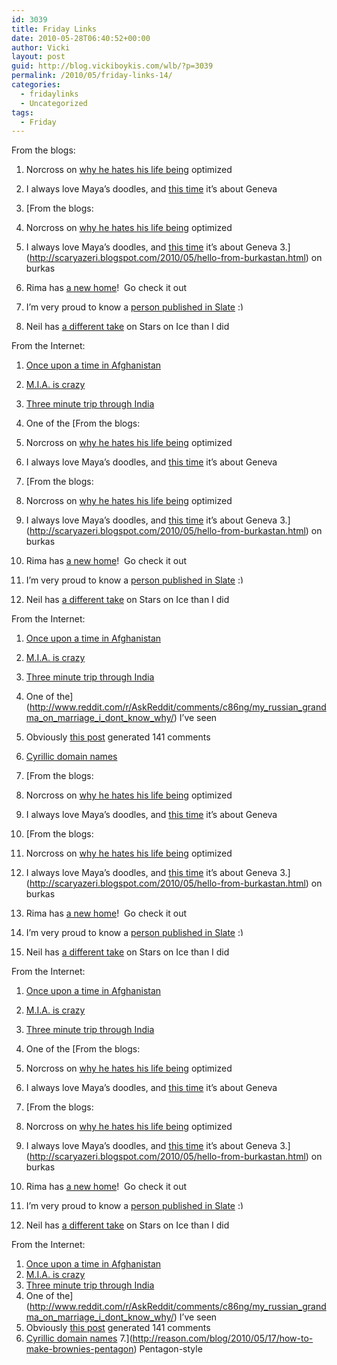 ```yaml
---
id: 3039
title: Friday Links
date: 2010-05-28T06:40:52+00:00
author: Vicki
layout: post
guid: http://blog.vickiboykis.com/wlb/?p=3039
permalink: /2010/05/friday-links-14/
categories:
  - fridaylinks
  - Uncategorized
tags:
  - Friday
---
```

From the blogs:

  1. Norcross on [why he hates his life being](http://restlesslikeme.com/stop-optimizing-my-life/) optimized
  2. I always love Maya&#8217;s doodles, and [this time](http://mayazankoul.com/2010/05/24/impressions-from-geneva/) it&#8217;s about Geneva
  3. [From the blogs:

  1. Norcross on [why he hates his life being](http://restlesslikeme.com/stop-optimizing-my-life/) optimized
  2. I always love Maya&#8217;s doodles, and [this time](http://mayazankoul.com/2010/05/24/impressions-from-geneva/) it&#8217;s about Geneva
  3.](http://scaryazeri.blogspot.com/2010/05/hello-from-burkastan.html) on burkas
  4. Rima has [a new home](http://www.rimarama.com/)!  Go check it out
  5. I&#8217;m very proud to know a [person published in Slate](http://www.slate.com/id/2255103/) <img src="http://blog.vickiboykis.com/wlb/wp-includes/images/smilies/simple-smile.png" alt=":)" class="wp-smiley" style="height: 1em; max-height: 1em;" />
  6. Neil has [a different take](http://www.citizenofthemonth.com/2010/05/23/figure-skating-fans-of-orange-county/) on Stars on Ice than I did

From the Internet:

  1. [Once upon a time in Afghanistan](http://www.foreignpolicy.com/articles/2010/05/27/once_upon_a_time_in_afghanistan?page=full)
  2. [M.I.A. is crazy](http://www.nytimes.com/2010/05/30/magazine/30mia-t.html?ref=magazine&pagewanted=all)
  3. [Three minute trip through India](http://gimundo.com/videos/view/a-3-minute-trip-through-india/)
  4. One of the [From the blogs:

  1. Norcross on [why he hates his life being](http://restlesslikeme.com/stop-optimizing-my-life/) optimized
  2. I always love Maya&#8217;s doodles, and [this time](http://mayazankoul.com/2010/05/24/impressions-from-geneva/) it&#8217;s about Geneva
  3. [From the blogs:

  1. Norcross on [why he hates his life being](http://restlesslikeme.com/stop-optimizing-my-life/) optimized
  2. I always love Maya&#8217;s doodles, and [this time](http://mayazankoul.com/2010/05/24/impressions-from-geneva/) it&#8217;s about Geneva
  3.](http://scaryazeri.blogspot.com/2010/05/hello-from-burkastan.html) on burkas
  4. Rima has [a new home](http://www.rimarama.com/)!  Go check it out
  5. I&#8217;m very proud to know a [person published in Slate](http://www.slate.com/id/2255103/) <img src="http://blog.vickiboykis.com/wlb/wp-includes/images/smilies/simple-smile.png" alt=":)" class="wp-smiley" style="height: 1em; max-height: 1em;" />
  6. Neil has [a different take](http://www.citizenofthemonth.com/2010/05/23/figure-skating-fans-of-orange-county/) on Stars on Ice than I did

From the Internet:

  1. [Once upon a time in Afghanistan](http://www.foreignpolicy.com/articles/2010/05/27/once_upon_a_time_in_afghanistan?page=full)
  2. [M.I.A. is crazy](http://www.nytimes.com/2010/05/30/magazine/30mia-t.html?ref=magazine&pagewanted=all)
  3. [Three minute trip through India](http://gimundo.com/videos/view/a-3-minute-trip-through-india/)
  4. One of the](http://www.reddit.com/r/AskReddit/comments/c86ng/my_russian_grandma_on_marriage_i_dont_know_why/) I&#8217;ve seen
  5. Obviously [this post](http://www.tabletmag.com/life-and-religion/34105/never-never-land/) generated 141 comments
  6. [Cyrillic domain names](http://www.russiaprofile.org/page.php?pageid=Culture+%26+Living&articleid=a1274724699)
  7. [From the blogs:

  1. Norcross on [why he hates his life being](http://restlesslikeme.com/stop-optimizing-my-life/) optimized
  2. I always love Maya&#8217;s doodles, and [this time](http://mayazankoul.com/2010/05/24/impressions-from-geneva/) it&#8217;s about Geneva
  3. [From the blogs:

  1. Norcross on [why he hates his life being](http://restlesslikeme.com/stop-optimizing-my-life/) optimized
  2. I always love Maya&#8217;s doodles, and [this time](http://mayazankoul.com/2010/05/24/impressions-from-geneva/) it&#8217;s about Geneva
  3.](http://scaryazeri.blogspot.com/2010/05/hello-from-burkastan.html) on burkas
  4. Rima has [a new home](http://www.rimarama.com/)!  Go check it out
  5. I&#8217;m very proud to know a [person published in Slate](http://www.slate.com/id/2255103/) <img src="http://blog.vickiboykis.com/wlb/wp-includes/images/smilies/simple-smile.png" alt=":)" class="wp-smiley" style="height: 1em; max-height: 1em;" />
  6. Neil has [a different take](http://www.citizenofthemonth.com/2010/05/23/figure-skating-fans-of-orange-county/) on Stars on Ice than I did

From the Internet:

  1. [Once upon a time in Afghanistan](http://www.foreignpolicy.com/articles/2010/05/27/once_upon_a_time_in_afghanistan?page=full)
  2. [M.I.A. is crazy](http://www.nytimes.com/2010/05/30/magazine/30mia-t.html?ref=magazine&pagewanted=all)
  3. [Three minute trip through India](http://gimundo.com/videos/view/a-3-minute-trip-through-india/)
  4. One of the [From the blogs:

  1. Norcross on [why he hates his life being](http://restlesslikeme.com/stop-optimizing-my-life/) optimized
  2. I always love Maya&#8217;s doodles, and [this time](http://mayazankoul.com/2010/05/24/impressions-from-geneva/) it&#8217;s about Geneva
  3. [From the blogs:

  1. Norcross on [why he hates his life being](http://restlesslikeme.com/stop-optimizing-my-life/) optimized
  2. I always love Maya&#8217;s doodles, and [this time](http://mayazankoul.com/2010/05/24/impressions-from-geneva/) it&#8217;s about Geneva
  3.](http://scaryazeri.blogspot.com/2010/05/hello-from-burkastan.html) on burkas
  4. Rima has [a new home](http://www.rimarama.com/)!  Go check it out
  5. I&#8217;m very proud to know a [person published in Slate](http://www.slate.com/id/2255103/) <img src="http://blog.vickiboykis.com/wlb/wp-includes/images/smilies/simple-smile.png" alt=":)" class="wp-smiley" style="height: 1em; max-height: 1em;" />
  6. Neil has [a different take](http://www.citizenofthemonth.com/2010/05/23/figure-skating-fans-of-orange-county/) on Stars on Ice than I did

From the Internet:

  1. [Once upon a time in Afghanistan](http://www.foreignpolicy.com/articles/2010/05/27/once_upon_a_time_in_afghanistan?page=full)
  2. [M.I.A. is crazy](http://www.nytimes.com/2010/05/30/magazine/30mia-t.html?ref=magazine&pagewanted=all)
  3. [Three minute trip through India](http://gimundo.com/videos/view/a-3-minute-trip-through-india/)
  4. One of the](http://www.reddit.com/r/AskReddit/comments/c86ng/my_russian_grandma_on_marriage_i_dont_know_why/) I&#8217;ve seen
  5. Obviously [this post](http://www.tabletmag.com/life-and-religion/34105/never-never-land/) generated 141 comments
  6. [Cyrillic domain names](http://www.russiaprofile.org/page.php?pageid=Culture+%26+Living&articleid=a1274724699)
  7.](http://reason.com/blog/2010/05/17/how-to-make-brownies-pentagon) Pentagon-style